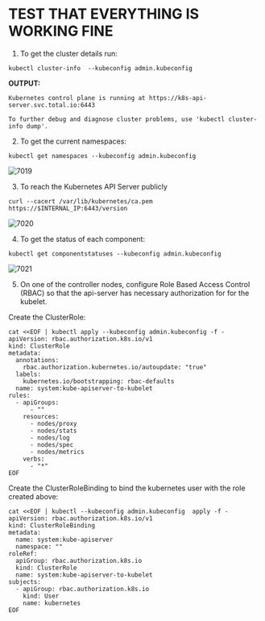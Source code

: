 # TEST THAT EVERYTHING IS WORKING FINE

1. To get the cluster details run:

```
kubectl cluster-info  --kubeconfig admin.kubeconfig
```

**OUTPUT:**

```
Kubernetes control plane is running at https://k8s-api-server.svc.total.io:6443

To further debug and diagnose cluster problems, use 'kubectl cluster-info dump'.
```

2. To get the current namespaces:

```
kubectl get namespaces --kubeconfig admin.kubeconfig
```

![7019](https://user-images.githubusercontent.com/85270361/210211191-7f775ab0-533f-40ec-aae0-2f2662eb2090.PNG)


3. To reach the Kubernetes API Server publicly

```
curl --cacert /var/lib/kubernetes/ca.pem https://$INTERNAL_IP:6443/version
```

![7020](https://user-images.githubusercontent.com/85270361/210211357-537df061-762f-4180-8c08-bccefc37a566.PNG)


4. To get the status of each component:

```
kubectl get componentstatuses --kubeconfig admin.kubeconfig
```

![7021](https://user-images.githubusercontent.com/85270361/210212939-8514d8c6-b276-45de-a682-9b7cde6cf588.PNG)


5. On one of the controller nodes, configure Role Based Access Control (RBAC) so that the api-server has necessary authorization for 
for the kubelet.

Create the ClusterRole:

```
cat <<EOF | kubectl apply --kubeconfig admin.kubeconfig -f -
apiVersion: rbac.authorization.k8s.io/v1
kind: ClusterRole
metadata:
  annotations:
    rbac.authorization.kubernetes.io/autoupdate: "true"
  labels:
    kubernetes.io/bootstrapping: rbac-defaults
  name: system:kube-apiserver-to-kubelet
rules:
  - apiGroups:
      - ""
    resources:
      - nodes/proxy
      - nodes/stats
      - nodes/log
      - nodes/spec
      - nodes/metrics
    verbs:
      - "*"
EOF
```

Create the ClusterRoleBinding to bind the kubernetes user with the role created above:

```
cat <<EOF | kubectl --kubeconfig admin.kubeconfig  apply -f -
apiVersion: rbac.authorization.k8s.io/v1
kind: ClusterRoleBinding
metadata:
  name: system:kube-apiserver
  namespace: ""
roleRef:
  apiGroup: rbac.authorization.k8s.io
  kind: ClusterRole
  name: system:kube-apiserver-to-kubelet
subjects:
  - apiGroup: rbac.authorization.k8s.io
    kind: User
    name: kubernetes
EOF
```

